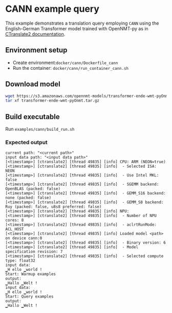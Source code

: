 # CANN example query
This example demonstrates a translation query employing `CANN` using the English-German Transformer model trained with OpenNMT-py as in [CTranslate2 documentation](https://opennmt.net/CTranslate2/quickstart.html).

## Environment setup  
- Create  environment:`docker/cann/Dockerfile_cann`
- Run the container: `docker/cann/run_container_cann.sh`

## Download model
```bash
wget https://s3.amazonaws.com/opennmt-models/transformer-ende-wmt-pyOnmt.tar.gz
tar xf transformer-ende-wmt-pyOnmt.tar.gz
```

## Build executable
Run `examples/cann/build_run.sh`

### Expected output

```
current path: "<current path>"
input data path: "<input data path>"
[<timestamp>] [ctranslate2] [thread 49835] [info] CPU: ARM (NEON=true)
[<timestamp>] [ctranslate2] [thread 49835] [info]  - Selected ISA: NEON
[<timestamp>] [ctranslate2] [thread 49835] [info]  - Use Intel MKL: false
[<timestamp>] [ctranslate2] [thread 49835] [info]  - SGEMM backend: OpenBLAS (packed: false)
[<timestamp>] [ctranslate2] [thread 49835] [info]  - GEMM_S16 backend: none (packed: false)
[<timestamp>] [ctranslate2] [thread 49835] [info]  - GEMM_S8 backend: Ruy (packed: false, u8s8 preferred: false)
[<timestamp>] [ctranslate2] [thread 49835] [info] NPU:
[<timestamp>] [ctranslate2] [thread 49835] [info]  - Number of NPU cores: 8
[<timestamp>] [ctranslate2] [thread 49835] [info]  - aclrtRunMode: ACL_HOST
[<timestamp>] [ctranslate2] [thread 49835] [info] Loaded model <path> on device cann:0
[<timestamp>] [ctranslate2] [thread 49835] [info]  - Binary version: 6
[<timestamp>] [ctranslate2] [thread 49835] [info]  - Model specification revision: 7
[<timestamp>] [ctranslate2] [thread 49835] [info]  - Selected compute type: float32
input data:
▁H ello ▁world !
Start: Warmup examples
output:
▁Hallo ▁Welt !
input data:
▁H ello ▁world !
Start: Query examples
output:
▁Hallo ▁Welt !
```
